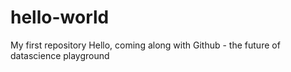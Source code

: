 # hello-world
My first repository
Hello, coming along with Github - the future of datascience playground
